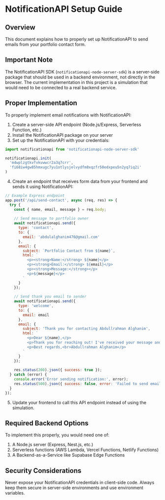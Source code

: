 
# NotificationAPI Setup Guide

## Overview

This document explains how to properly set up NotificationAPI to send emails from your portfolio contact form.

## Important Note

The NotificationAPI SDK (`notificationapi-node-server-sdk`) is a server-side package that should be used in a backend environment, not directly in the browser. The current implementation in this project is a simulation that would need to be connected to a real backend service.

## Proper Implementation

To properly implement email notifications with NotificationAPI:

1. Create a server-side API endpoint (Node.js/Express, Serverless Function, etc.)
2. Install the NotificationAPI package on your server
3. Set up the NotificationAPI with your credentials:

```javascript
import notificationapi from 'notificationapi-node-server-sdk'

notificationapi.init(
  'm4wplzgtkvfvkvwwcr2a3q7crr',
  'fi68iw4gw85hmxugc7yu1otlysjelvydfm8xqzfr50edxpeu5n2yq7iq2i'
)
```

4. Create an endpoint that receives form data from your frontend and sends it using NotificationAPI:

```javascript
// Example Express endpoint
app.post('/api/send-contact', async (req, res) => {
  try {
    const { name, email, message } = req.body;
    
    // Send message to portfolio owner
    await notificationapi.send({
      type: 'contact',
      to: {
        email: 'abdulalghanim476@gmail.com'
      },
      email: {
        subject: `Portfolio Contact from ${name}`,
        html: `
          <p><strong>Name:</strong> ${name}</p>
          <p><strong>Email:</strong> ${email}</p>
          <p><strong>Message:</strong></p>
          <p>${message}</p>
        `
      }
    });
    
    // Send thank you email to sender
    await notificationapi.send({
      type: 'welcome',
      to: {
        email: email
      },
      email: {
        subject: 'Thank you for contacting Abdullrahman Alghanim',
        html: `
          <p>Dear ${name},</p>
          <p>Thank you for reaching out! I've received your message and will get back to you as soon as possible.</p>
          <p>Best regards,<br>Abdullrahman Alghanim</p>
        `
      }
    });
    
    res.status(200).json({ success: true });
  } catch (error) {
    console.error('Error sending notification:', error);
    res.status(500).json({ success: false, error: 'Failed to send email' });
  }
});
```

5. Update your frontend to call this API endpoint instead of using the simulation.

## Required Backend Options

To implement this properly, you would need one of:

1. A Node.js server (Express, Nest.js, etc.)
2. Serverless functions (AWS Lambda, Vercel Functions, Netlify Functions)
3. A Backend-as-a-Service like Supabase Edge Functions

## Security Considerations

Never expose your NotificationAPI credentials in client-side code. Always keep them secure in server-side environments and use environment variables.
